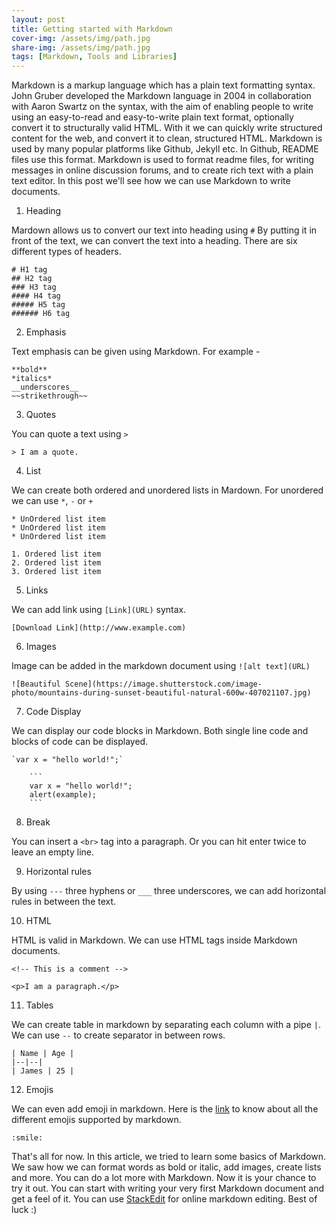 ```yaml
---
layout: post
title: Getting started with Markdown
cover-img: /assets/img/path.jpg
share-img: /assets/img/path.jpg
tags: [Markdown, Tools and Libraries]
---
```


Markdown is a markup language which has a plain text formatting syntax. John Gruber developed the Markdown language in 2004 in collaboration with Aaron Swartz on the syntax, with the aim of enabling people to write using an easy-to-read and easy-to-write plain text format, optionally convert it to structurally valid HTML. With it we can quickly write structured content for the web, and convert it to clean, structured HTML. Markdown is used by many popular platforms like Github, Jekyll etc. In Github, README files use this format. Markdown is used to format readme files, for writing messages in online discussion forums, and to create rich text with a plain text editor. In this post we'll see how we can use Markdown to write documents. 

1. Heading 

Mardown allows us to convert our text into heading using `#` By putting it in front of the text, we can convert the text into a heading. There are six different types of headers. 

```
# H1 tag
## H2 tag
### H3 tag
#### H4 tag
##### H5 tag
###### H6 tag
```

2. Emphasis

Text emphasis can be given using Markdown. For example - 

```
**bold**
*italics*
__underscores__
~~strikethrough~~
```

3. Quotes

You can quote a text using `>` 

`> I am a quote.`

4. List

We can create both ordered and unordered lists in Mardown. For unordered we can use `*`, `-` or `+`

```
* UnOrdered list item
* UnOrdered list item
* UnOrdered list item

1. Ordered list item
2. Ordered list item
3. Ordered list item
```

5. Links

We can add link using `[Link](URL)` syntax.

`[Download Link](http://www.example.com)`

6. Images

Image can be added in the markdown document using `![alt text](URL)`

`![Beautiful Scene](https://image.shutterstock.com/image-photo/mountains-during-sunset-beautiful-natural-600w-407021107.jpg)`

7. Code Display

We can display our code blocks in Markdown. Both single line code and blocks of code can be displayed.

```
`var x = "hello world!";`

    ```
    var x = "hello world!";
    alert(example);
    ```
```

8. Break

You can insert a `<br>` tag into a paragraph. Or you can hit enter twice to leave an empty line.

9. Horizontal rules

By using `---` three hyphens or `___` three underscores, we can add horizontal rules in between the text.

10. HTML

HTML is valid in Markdown. We can use HTML tags inside Markdown documents. 

```
<!-- This is a comment -->

<p>I am a paragraph.</p>
```

11. Tables

We can create table in markdown by separating each column with a pipe `|`. We can use `--` to create separator in between rows.

```
| Name | Age |
|--|--|
| James | 25 |
```

12. Emojis

We can even add emoji in markdown. Here is the [link](https://gist.github.com/rxaviers/7360908) to know about all the different emojis supported by markdown.

`:smile:` 

That's all for now. In this article, we tried to learn some basics of Markdown. We saw how we can format words as bold or italic, add images, create lists and more. You can do a lot more with Markdown. Now it is your chance to try it out. You can start with writing your very first Markdown document and get a feel of it. You can use [StackEdit](https://stackedit.io/) for online markdown editing. Best of luck :)
